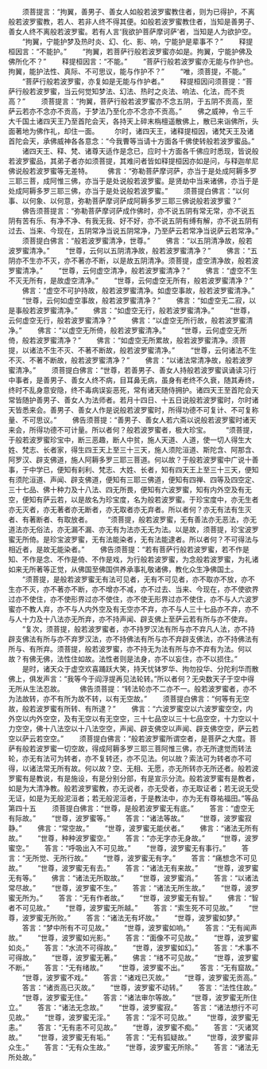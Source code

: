<!-- { "loadSidebar": true } -->
　　须菩提言：“拘翼，善男子、善女人如般若波罗蜜教住者，则为已得护，不离般若波罗蜜教，若人、若非人终不得其便。如般若波罗蜜教住者，当知是善男子、善女人终不离般若波罗蜜。若有人言‘我欲护菩萨摩诃萨’者，当知是人为欲护空。
　　“拘翼，宁能护梦及热时炎、幻、化、影、响，宁能护是辈事不？”
　　释提桓因言：“不能护。”
　　“拘翼，若菩萨行般若波罗蜜亦如是。拘翼，宁能护佛及佛所化不？”
　　释提桓因言：“不能。”
　　“菩萨行般若波罗蜜亦无能与作护也。拘翼，能护法性、真际、不可思议，能与作护不？”
　　“唯，须菩提，不能。”
　　“菩萨行般若波罗蜜，亦复如是无能与作护者。”
　　释提桓因问须菩提：“菩萨行般若波罗蜜，当云何觉知梦法、幻法、热时之炎法、响法、化法，而不贡高？”
　　须菩提言：“拘翼，菩萨行般若波罗蜜亦不念五阴，于五阴不贡高，至萨云若亦不念亦不贡高，于梦法乃至化亦不念亦不贡高。”
　　佛之威神，令三千大千国土诸四天王乃至首陀会天，各持天上碎末栴檀遥散佛上，散已来诣佛所，头面著地为佛作礼，却住一面。
　　尔时，诸四天王，诸释提桓因，诸梵天王及诸首陀会天，承佛威神各各意念：“今我曹等当请十方面各千佛使转般若波罗蜜品。”
　　诸四天王、释、梵、诸尊天适作是念已，应时十方面各千佛应时悉现，皆说般若波罗蜜品，其弟子者亦如须菩提，其难问者皆如释提桓因亦如是问，与释迦牟尼佛说般若波罗蜜等无差特。
　　佛言：“弥勒菩萨摩诃萨，亦当于是处成阿耨多罗三耶三菩，成阿惟三佛，亦当于是处说般若波罗蜜。是贤劫中当来诸佛，亦当于是处成阿耨多罗三耶三佛，亦当于是处说般若波罗蜜。”
　　须菩提白佛言：“以何事、以何象、以何意，弥勒菩萨摩诃萨成阿耨多罗三耶三佛说般若波罗蜜？”
　　佛告须菩提言：“弥勒菩萨摩诃萨成作佛时，亦不说五阴有常无常，亦不说五阴有苦有乐、有净不净、有我无我、好不好，亦不说五阴有缚有解，亦不说五阴有过去、当来、今现在，五阴常净当说五阴常净，乃至萨云若常净当说萨云若常净。”
　　须菩提白佛言：“般若波罗蜜清净，世尊。”
　　佛言：“以五阴清净故，般若波罗蜜清净。”
　　“世尊，云何以五阴清净故，般若波罗蜜清净？”
　　佛言：“五阴亦不生亦不灭，亦不著亦不断，以是故五阴清净。须菩提，虚空清净故，般若波罗蜜清净。”
　　“世尊，云何虚空清净，般若波罗蜜清净？”
　　佛言：“虚空不生不灭无所有，是故虚空清净。”
　　“世尊，云何虚空无所有，般若波罗蜜清净？”
　　佛言：“虚空不可护持故，般若波罗蜜清净。如虚空事故，般若波罗蜜清净。”
　　“世尊，云何如虚空事故，般若波罗蜜清净？”
　　佛言：“如虚空无二寂，以是事般若波罗蜜清净。”
　　佛言：“如虚空无行，般若波罗蜜清净。”
　　“世尊，云何虚空无行，般若波罗蜜清净？”
　　佛言：“以虚空无所行故，般若波罗蜜清净。”
　　佛言：“以虚空无所倚，般若波罗蜜清净。”
　　“世尊，云何虚空无所倚，般若波罗蜜清净？”
　　佛言：“如虚空无所累故，般若波罗蜜清净。须菩提，以诸法不生不灭、不著不断故，般若波罗蜜清净。”
　　“世尊，云何诸法不生不灭、不著不断故，般若波罗蜜清净？”
　　佛言：“以诸法常清净故，般若波罗蜜清净。”
　　须菩提白佛言：“世尊，若善男子、善女人持般若波罗蜜讽诵读习行中事者，是善男子、善女人终不病，目耳鼻无病，虽身有老终不久衰，随其寿终，终时不乱身意安隐，终不毒病误妄恶死，常有诸天随侍拥护。诸四天王至首陀会天常皆随护善男子、善女人为法师者。若月十四日、十五日说般若波罗蜜时，尔时诸天皆悉来会。善男子、善女人作是说般若波罗蜜时，所得功德不可复计、不可复称量、不可思议。”
　　佛告须菩提：“善男子、善女人若六斋以说般若波罗蜜时诸天来会，所得功德不可计量。所以者何？般若波罗蜜者，极大珍宝。
　　“须菩提，于般若波罗蜜珍宝中，断三恶趣，断人中贫，施人天道、人道，使一切人得生大姓、梵志、长者家，得生四王天上至三十三天，施人须陀洹道、斯陀含、阿那含、阿罗汉、辟支佛道，施人阿耨多罗三耶三菩道。何以故？于般若波罗蜜中广说十善事，于中学已，便知有刹利、梵志、大姓、长者，知有四天王上至三十三天，便知有须陀洹道、声闻、辟支佛道，便知有三耶三佛道，便知有四禅、四等及四空定、三十七品、佛十种力及十八法、四无所畏，便知有六波罗蜜，知有内外空及有无空，便知有萨云若，以是故名为珍宝度，名为般若波罗蜜。于珍宝度中，亦无生者亦无灭者，亦无著者亦无断者，亦无取者亦无弃者。所以者何？亦无有法有生灭者、有著断者、有取放者。
　　“须菩提，般若波罗蜜，无有善法亦无恶法，亦无道法亦无俗法，亦无漏不漏、亦无有为法亦无无为法。以是故，须菩提，珍宝波罗蜜无所倚。是珍宝波罗蜜，无有法能染者，无有法能逮者。所以者何？不可得法与相近者，是故无能染者。”
　　佛告须菩提：“若有菩萨行般若波罗蜜，若不作是知、不作是念、不作是倚、不作是戏，为行般若波罗蜜，为念般若波罗蜜，为礼诸如来无所著等正觉，从佛国至佛国供养承事礼敬诸佛，教化众生净佛国土。
　　“须菩提，是般若波罗蜜无有法可见者，无有不可见者，亦不取亦不放，亦不生亦不灭，亦不著亦不断，亦不增亦不减，亦不过去、当来、今现在，亦不使欲界过亦不使住，亦不使形界过亦不使住，亦不使无形界过亦不使住，亦不与人六波罗蜜亦不教人弃，亦不与人内外空及有无空亦不弃，亦不与人三十七品亦不弃，亦不与人十力及十八法亦无所弃，亦不持声闻、辟支佛上至萨云若有所与亦不使弃。
　　“复次，须菩提，般若波罗蜜者，亦不持罗汉法有所与亦不弃凡人法，亦不持辟支佛法有所与亦不弃罗汉法，亦不持佛法有所与亦不弃辟支佛法，亦不持佛法有所与、有所弃。须菩提，般若波罗蜜，亦不持无为法有所与亦不弃有为法。何以故？有佛无佛，法性住如故。法性者则是法身，亦不以妄住，亦不以损住。”
　　是时，诸天众于虚空欢喜踊跃大笑，持天忧钵罗华、拘勿投华、分陀利华而散佛上，俱发声言：“我等今于阎浮提再见法轮转。”所以者何？无央数天子于空中得无所从生法忍故。
　　佛告须菩提：“转法轮亦不二亦不一。般若波罗蜜者，亦不为法故转，亦不有所为故不转，以有无空故。”
　　须菩提白佛言：“何等有无空故，般若波罗蜜有所转、有所逮？”
　　佛言：“六波罗蜜空以六波罗蜜空空，内外空以内外空空，及有无空以有无空空，三十七品空以三十七品空空，十力空以十力空空，佛十八法空以十八法空空，声闻、辟支佛空以声闻、辟支佛空空，萨云若空以萨云若空空。”
　　须菩提白佛言：“般若波罗蜜所谓空者，是菩萨之大度。菩萨有般若波罗蜜一切空故，得成阿耨多罗三耶三菩阿惟三佛，亦无所逮觉而转法轮，亦无有法可为转者，亦不复转还，亦不见法。何以故？索法可为转者亦不可得，以诸法常无所有故。何以故？空、无相、无愿，亦无所转亦无所还者。般若波罗蜜有是教说，有是施设，有是分别分部，有是宣示分流。般若波罗蜜有是教者，如是为大清净教。般若波罗蜜教，亦无说者，亦无受者，亦无取证者；若无说无受无证，如是为无般泥洹者；若无般泥洹者，于是教法中，亦为无有尊祐福田。”等品第四十五
　　须菩提白佛言：“世尊，是般若波罗蜜无有底。”
　　答言：“虚空无有际故。”
　　“世尊，波罗蜜等。”
　　答言：“诸法等故。”
　　“世尊，波罗蜜寂静。”
　　佛言：“常空故。”
　　“世尊，波罗蜜无能伏者。”
　　佛言：“诸法无所有故。”
　　“世尊，种种波罗蜜空。”
　　答言：“亦无字亦无身故。”
　　“世尊，波罗蜜空。”
　　答言：“呼吸出入不可见故。”
　　“世尊，波罗蜜无有事行。”
　　答言：“无所觉、无所行故。”
　　“世尊，波罗蜜无有字。”
　　答言：“痛想念不可见故。”
　　“世尊，波罗蜜无有去。”
　　答言：“诸法无有来故。”
　　“世尊，波罗蜜无有等。”
　　佛言：“诸法无所取故。”
　　“世尊，波罗蜜消。”
　　答言：“以诸法常尽故。”
　　“世尊，波罗蜜不生。”
　　答言：“诸法无所生故。”
　　“世尊，波罗蜜无所为。”
　　答言：“无有作者故。”
　　“世尊，波罗蜜无有智。”
　　佛言：“智者不可见故。”
　　“世尊，波罗蜜无所越。”
　　答言：“索生死不可见故。”
　　“世尊，波罗蜜无所败。”
　　答言：“诸法无有坏故。”
　　“世尊，波罗蜜如梦。”
　　答言：“梦中所有不可见故。”
　　“世尊，波罗蜜如响。”
　　答言：“无有闻声故。”
　　“世尊，波罗蜜如光影。”
　　答言：“面像不可见故。”
　　“世尊，波罗蜜如炎。”
　　答言：“水流不可得故。”
　　“世尊，波罗蜜如幻。”
　　答言：“术事不可得故。”
　　“世尊，波罗蜜无著。”
　　佛言：“绪不可见故。”
　　“世尊，波罗蜜不断。”
　　答言：“无有绪故。”
　　“世尊，波罗蜜不出。”
　　答言：“无有窟故。”
　　“世尊，波罗蜜不戏。”
　　答言：“诸戏已灭故。”
　　“世尊，波罗蜜无贡高。”
　　答言：“诸贡高已灭故。”
　　“世尊，波罗蜜不动转。”
　　答言：“法性住故。”
　　“世尊，波罗蜜无住。”
　　答言：“诸法审尔等故。”
　　“世尊，波罗蜜无所住立。”
　　答言：“诸法无念故。”
　　“世尊，波罗蜜寂。”
　　答言：“诸法想行不可见故。”
　　“世尊，波罗蜜无淫。”
　　答言：“淫不可见故。”
　　“世尊，波罗蜜无恚。”
　　答言：“无有恚不可见故。”
　　“世尊，波罗蜜不痴。”
　　答言：“灭诸冥故。”
　　“世尊，波罗蜜无有垢。”
　　答言：“无有狐疑故。”
　　“世尊，波罗蜜非众生。”
　　答言：“无有众生故。”
　　“世尊，波罗蜜无所除。”
　　答言：“诸法无所处故。”
